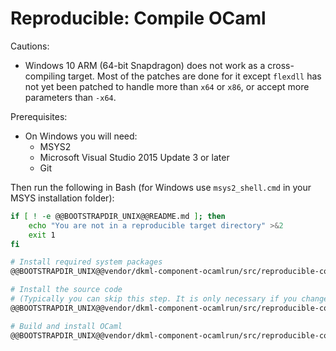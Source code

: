 # Reproducible: Compile OCaml

Cautions:
* Windows 10 ARM (64-bit Snapdragon) does not work as a cross-compiling target. Most of the patches are done for it except `flexdll` has not yet been patched
  to handle more than `x64` or `x86`, or accept more parameters than `-x64`.

Prerequisites:
* On Windows you will need:
  * MSYS2
  * Microsoft Visual Studio 2015 Update 3 or later
  * Git

Then run the following in Bash (for Windows use `msys2_shell.cmd` in your MSYS installation folder):

```bash
if [ ! -e @@BOOTSTRAPDIR_UNIX@@README.md ]; then
    echo "You are not in a reproducible target directory" >&2
    exit 1
fi

# Install required system packages
@@BOOTSTRAPDIR_UNIX@@vendor/dkml-component-ocamlrun/src/reproducible-compile-ocaml-0-system.sh

# Install the source code
# (Typically you can skip this step. It is only necessary if you changed any of these scripts or don't have a complete reproducible directory)
@@BOOTSTRAPDIR_UNIX@@vendor/dkml-component-ocamlrun/src/reproducible-compile-ocaml-1-setup-noargs.sh

# Build and install OCaml
@@BOOTSTRAPDIR_UNIX@@vendor/dkml-component-ocamlrun/src/reproducible-compile-ocaml-2-build-noargs.sh
```
